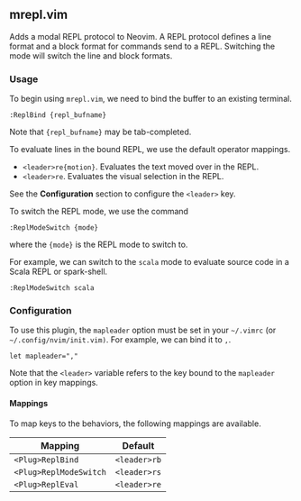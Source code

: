 ## mrepl.vim

Adds a modal REPL protocol to Neovim. A REPL protocol defines a line format and
a block format for commands send to a REPL. Switching the mode will switch the
line and block formats.

### Usage

To begin using `mrepl.vim`, we need to bind the buffer to an existing terminal.

```
:ReplBind {repl_bufname}
```

Note that `{repl_bufname}` may be tab-completed.

To evaluate lines in the bound REPL, we use the default operator mappings.

- `<leader>re{motion}`. Evaluates the text moved over in the REPL.
- `<leader>re`. Evaluates the visual selection in the REPL.

See the **Configuration** section to configure the `<leader>` key.

To switch the REPL mode, we use the command

```
:ReplModeSwitch {mode}
```

where the `{mode}` is the REPL mode to switch to.

For example, we can switch to the `scala` mode to evaluate source code in a
Scala REPL or spark-shell.

```
:ReplModeSwitch scala
```

### Configuration

To use this plugin, the `mapleader` option must be set in your `~/.vimrc` (or 
`~/.config/nvim/init.vim)`. For example, we can bind it to `,`.

```
let mapleader=","
```

Note that the `<leader>` variable refers to the key bound to the `mapleader`
option in key mappings.

#### Mappings

To map keys to the behaviors, the following mappings are available.

| Mapping                 | Default        |
| ----------------------- | -------------- |
| `<Plug>ReplBind`        | `<leader>rb`  |
| `<Plug>ReplModeSwitch`  | `<leader>rs`  |
| `<Plug>ReplEval`        | `<leader>re`  |

